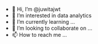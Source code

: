- 👋 Hi, I’m @juwitajwt
- 👀 I’m interested in data analytics
- 🌱 I’m currently learning ...
- 💞️ I’m looking to collaborate on ...
- 📫 How to reach me ...

<!---
juwitajwt/juwitajwt is a ✨ special ✨ repository because its `README.md` (this file) appears on your GitHub profile.
You can click the Preview link to take a look at your changes.
--->
